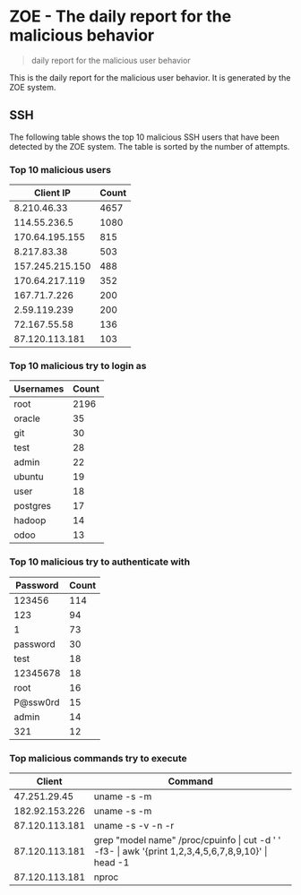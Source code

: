 # ZOE - The daily report for the malicious behavior

> daily report for the malicious user behavior

This is the daily report for the malicious user behavior. It is generated by the ZOE system.

## SSH

The following table shows the top 10 malicious SSH users that have been detected by the ZOE
system. The table is sorted by the number of attempts.

### Top 10 malicious users

| Client IP | Count    |
|-----------|----------|
| 8.210.46.33 | 4657 |
| 114.55.236.5 | 1080 |
| 170.64.195.155 | 815 |
| 8.217.83.38 | 503 |
| 157.245.215.150 | 488 |
| 170.64.217.119 | 352 |
| 167.71.7.226 | 200 |
| 2.59.119.239 | 200 |
| 72.167.55.58 | 136 |
| 87.120.113.181 | 103 |

### Top 10 malicious try to login as

| Usernames | Count    |
|-----------|----------|
| root | 2196 |
| oracle | 35 |
| git | 30 |
| test | 28 |
| admin | 22 |
| ubuntu | 19 |
| user | 18 |
| postgres | 17 |
| hadoop | 14 |
| odoo | 13 |

### Top 10 malicious try to authenticate with

| Password | Count    |
|-----------|----------|
| 123456 | 114 |
| 123 | 94 |
| 1 | 73 |
| password | 30 |
| test | 18 |
| 12345678 | 18 |
| root | 16 |
| P@ssw0rd | 15 |
| admin | 14 |
| 321 | 12 |

### Top malicious commands try to execute

| Client | Command |
|--------|---------|
| 47.251.29.45 | uname -s -m |
| 182.92.153.226 | uname -s -m |
| 87.120.113.181 | uname -s -v -n -r |
| 87.120.113.181 | grep "model name" /proc/cpuinfo \| cut -d ' ' -f3- \| awk '{print $1,$2,$3,$4,$5,$6,$7,$8,$9,$10}' \| head -1 |
| 87.120.113.181 | nproc |
